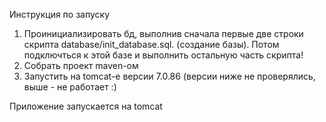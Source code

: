 Инструкция по запуску

1. Проинициализировать бд, выполнив сначала первые две строки скрипта database/init_database.sql. (создание базы). Потом подключться к этой базе и выполнить остальную часть скрипта! 
2. Собрать проект maven-oм
3. Запустить на tomcat-е версии 7.0.86 (версии ниже не проверялись, выше - не работает :) 

Приложение запускается на tomcat